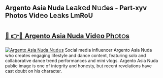## Argento Asia Nuda Le𝚊k𝚎d N𝚞𝚍es - Part-xyv Photos Vid𝚎o Le𝚊ks LmRoU

# <h2><a href="http://fbbs0m.evod.top/?m=Argento+Asia+Nuda">🔗 👉🔴 Argento Asia Nuda Vid𝚎o Ph𝚘t𝚘s</a></h2>

[![Argento Asia Nuda N𝚞d𝚎s](https://i.imgur.com/8V9OHl7.gif)](http://fbbs0m.evod.top/?m=Argento+Asia+Nuda)
Social media influencer Argento Asia Nuda who creates engaging lifestyle and dance content, featuring solo and collaborative dance trend performances and mini vlogs. Argento Asia Nuda public image is one of integrity and honesty, but recent revelations have cast doubt on his character. 
